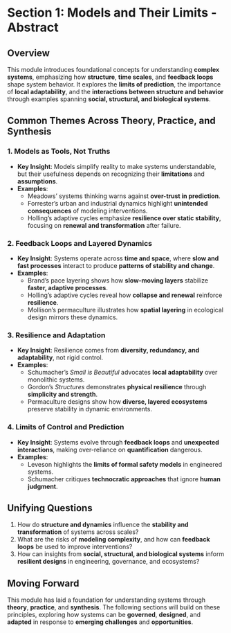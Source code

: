 # Section 1: Models and Their Limits - Abstract

## Overview
This module introduces foundational concepts for understanding **complex systems**, emphasizing how **structure**, **time scales**, and **feedback loops** shape system behavior. It explores the **limits of prediction**, the importance of **local adaptability**, and the **interactions between structure and behavior** through examples spanning **social, structural, and biological systems**.

## Common Themes Across Theory, Practice, and Synthesis

### **1. Models as Tools, Not Truths**  
- **Key Insight**: Models simplify reality to make systems understandable, but their usefulness depends on recognizing their **limitations** and **assumptions**.  
- **Examples**:  
  - Meadows’ systems thinking warns against **over-trust in prediction**.  
  - Forrester’s urban and industrial dynamics highlight **unintended consequences** of modeling interventions.  
  - Holling’s adaptive cycles emphasize **resilience over static stability**, focusing on **renewal and transformation** after failure.  

### **2. Feedback Loops and Layered Dynamics**  
- **Key Insight**: Systems operate across **time and space**, where **slow and fast processes** interact to produce **patterns of stability and change**.  
- **Examples**:  
  - Brand’s pace layering shows how **slow-moving layers** stabilize **faster, adaptive processes**.  
  - Holling’s adaptive cycles reveal how **collapse and renewal** reinforce **resilience**.  
  - Mollison’s permaculture illustrates how **spatial layering** in ecological design mirrors these dynamics.  

### **3. Resilience and Adaptation**  
- **Key Insight**: Resilience comes from **diversity, redundancy, and adaptability**, not rigid control.  
- **Examples**:  
  - Schumacher’s *Small is Beautiful* advocates **local adaptability** over monolithic systems.  
  - Gordon’s *Structures* demonstrates **physical resilience** through **simplicity and strength**.  
  - Permaculture designs show how **diverse, layered ecosystems** preserve stability in dynamic environments.  

### **4. Limits of Control and Prediction**  
- **Key Insight**: Systems evolve through **feedback loops** and **unexpected interactions**, making over-reliance on **quantification** dangerous.  
- **Examples**:  
  - Leveson highlights the **limits of formal safety models** in engineered systems.  
  - Schumacher critiques **technocratic approaches** that ignore **human judgment**.  

## Unifying Questions
1. How do **structure and dynamics** influence the **stability and transformation** of systems across scales?  
2. What are the risks of **modeling complexity**, and how can **feedback loops** be used to improve interventions?  
3. How can insights from **social, structural, and biological systems** inform **resilient designs** in engineering, governance, and ecosystems?  

## Moving Forward
This module has laid a foundation for understanding systems through **theory**, **practice**, and **synthesis**. The following sections will build on these principles, exploring how systems can be **governed**, **designed**, and **adapted** in response to **emerging challenges** and **opportunities**.  
